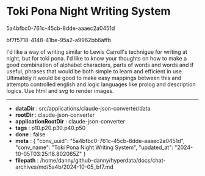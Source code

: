 # Toki Pona Night Writing System

5a4bfbc0-761c-45cb-8dde-aaaec2a0451d

bf7f5718-4148-41be-95a2-a9962bb6affb

I'd like a way of writing similar to Lewis Carroll's technigue for writing at night, but for toki pona. I'd like to know your thoughts on how to make a good combination of alphabet characters, parts of words and words and if useful, phrases that would be both simple to learn and efficient in use. Ultimately it would be good to make easy  mappings between this and attempto controlled english and logic languages like prolog and description logics. Use html and svg to render images.

---

* **dataDir** : src/applications/claude-json-converter/data
* **rootDir** : claude-json-converter
* **applicationRootDir** : claude-json-converter
* **tags** : p10.p20.p30.p40.p50
* **done** : false
* **meta** : {
  "conv_uuid": "5a4bfbc0-761c-45cb-8dde-aaaec2a0451d",
  "conv_name": "Toki Pona Night Writing System",
  "updated_at": "2024-10-05T03:25:18.802065Z"
}
* **filepath** : /home/danny/github-danny/hyperdata/docs/chat-archives/md/5a4b/2024-10-05_bf7.md